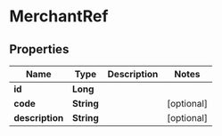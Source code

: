 
# MerchantRef

## Properties
Name | Type | Description | Notes
------------ | ------------- | ------------- | -------------
**id** | **Long** |  | 
**code** | **String** |  |  [optional]
**description** | **String** |  |  [optional]




